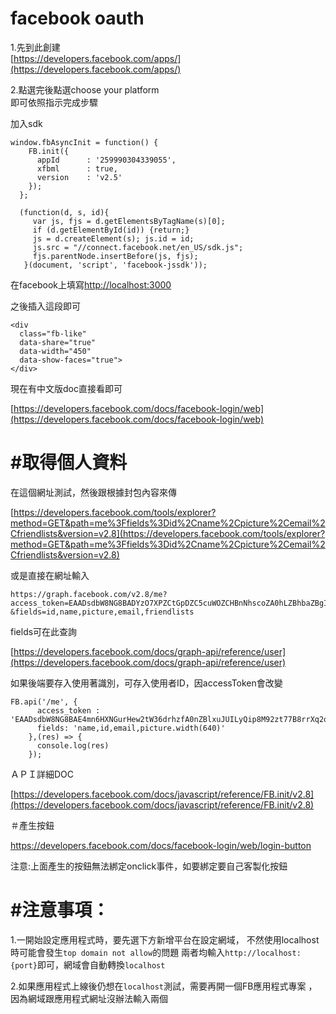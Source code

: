 # facebook oauth

1.先到此創建  
[https://developers.facebook.com/apps/](https://developers.facebook.com/apps/)

2.點選完後點選choose your platform  
即可依照指示完成步驟

加入sdk

```
window.fbAsyncInit = function() {
    FB.init({
      appId      : '259990304339055',
      xfbml      : true,
      version    : 'v2.5'
    });
  };

  (function(d, s, id){
     var js, fjs = d.getElementsByTagName(s)[0];
     if (d.getElementById(id)) {return;}
     js = d.createElement(s); js.id = id;
     js.src = "//connect.facebook.net/en_US/sdk.js";
     fjs.parentNode.insertBefore(js, fjs);
   }(document, 'script', 'facebook-jssdk'));
```

在facebook上填寫[http://localhost:3000](http://localhost:3000)

之後插入這段即可

```
<div
  class="fb-like"
  data-share="true"
  data-width="450"
  data-show-faces="true">
</div>
```

現在有中文版doc直接看即可

[https://developers.facebook.com/docs/facebook-login/web](https://developers.facebook.com/docs/facebook-login/web)

# \#取得個人資料

在這個網址測試，然後跟根據封包內容來傳

[https://developers.facebook.com/tools/explorer?method=GET&path=me%3Ffields%3Did%2Cname%2Cpicture%2Cemail%2Cfriendlists&version=v2.8](https://developers.facebook.com/tools/explorer?method=GET&path=me%3Ffields%3Did%2Cname%2Cpicture%2Cemail%2Cfriendlists&version=v2.8)

或是直接在網址輸入

```
https://graph.facebook.com/v2.8/me?access_token=EAADsdbW8NG8BADYzO7XPZCtGpDZC5cuWOZCHBnNhscoZA0hLZBhbaZBgIcB4mN5ZBt4FtivyOENqK6H8eylhk5ywZCraxYQn6QrZAmi4w6Dy8OtVUKSAvZBjii4y91JH2B0s3kTI2xPcXWOlO3t027UnZBWRWnUSHRYWTzKZBlrz7E1BAgZDZD
&fields=id,name,picture,email,friendlists
```

fields可在此查詢

[https://developers.facebook.com/docs/graph-api/reference/user](https://developers.facebook.com/docs/graph-api/reference/user)

如果後端要存入使用著識別，可存入使用者ID，因accessToken會改變

```
FB.api('/me', {
      access_token : 'EAADsdbW8NG8BAE4mn6HXNGurHew2tW36drhzfA0nZBlxuJUILyQip8M92zt77B8rrXq2o4D3pcZC7sNP5KNgfiLBZCVVYBqKUp5xofZBsvMzFmSpt0c9KWcmmdHugUZBQtVNpoerKj4G0yaVm49vtis34iSPlCZAnEswMTNZCzwwwZDZD',
      fields: 'name,id,email,picture.width(640)'
    },(res) => {
      console.log(res)
    });
```

ＡＰＩ詳細DOC

[https://developers.facebook.com/docs/javascript/reference/FB.init/v2.8](https://developers.facebook.com/docs/javascript/reference/FB.init/v2.8)

＃產生按鈕

https://developers.facebook.com/docs/facebook-login/web/login-button

注意:上面產生的按鈕無法綁定onclick事件，如要綁定要自己客製化按鈕


# #注意事項：
1.一開始設定應用程式時，要先選下方新增平台在設定網域，
不然使用localhost時可能會發生`top domain not allow`的問題
兩者均輸入`http://localhost:{port}`即可，網域會自動轉換`localhost`

2.如果應用程式上線後仍想在`localhost`測試，需要再開一個FB應用程式專案
，因為網域跟應用程式網址沒辦法輸入兩個
